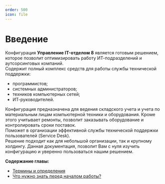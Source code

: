 ```yaml
---
order: 500
icon: file
---
```

# Введение

Конфигурация **Управление IT-отделом 8** является готовым решением, которое позволит оптимизировать работу ИТ-подразделений и аутсорсинговых компаний.  
Содержит полный комплекс средств для работы службы технической поддержки:  
* программистов;
* системных администраторов;
* техников компьютерных сетей;
* ИТ-руководителей.  

Конфигурация предназначена для ведения складского учета и учета по материальным лицам компьютерной техники и оборудования. Кроме этого учитывает ремонты, позволит заказывать оборудование и контролировать сроки поставок.  
Поможет в организации эффективной службы технической поддержки пользователей (Service Desk).  
Решение подходит как для небольшой организации, так и крупному холдингу.
Данная документация, позволит Вам с нуля изучить конфигурацию и уверенно пользоваться нашим решением.

**Содержание главы:**
* [Термины и определения](https://softonit.ru/FAQ/courses/?COURSE_ID=1&LESSON_ID=580)
* [Что нужно знать перед началом работы?](https://softonit.ru/FAQ/courses/?COURSE_ID=1&LESSON_ID=581)